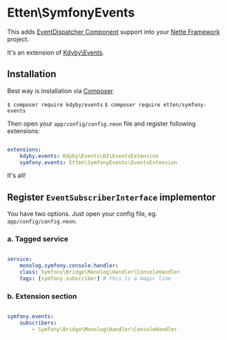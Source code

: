 # Etten\SymfonyEvents

This adds [EventDispatcher Component](http://symfony.com/doc/current/components/event_dispatcher/introduction.html)
support into your [Nette Framework](https://nette.org/) project.

It's an extension of [Kdyby\Events](https://github.com/Kdyby/Events).

## Installation

Best way is installation via [Composer](https://getcomposer.org/).

`$ composer require kdyby/events`
`$ composer require etten/symfony-events`

Then open your `app/config/config.neon` file and register following extensions:

```yaml

extensions:
	kdyby.events: Kdyby\Events\DI\EventsExtension
	symfony.events: Etten\SymfonyEvents\EventsExtension

```

It's all!

## Register `EventSubscriberInterface` implementor

You have two options.
Just open your config file, eg. `app/config/config.neon`.

### a. Tagged service

```yaml

service:
	monolog.symfony.console.handler:
	class: Symfony\Bridge\Monolog\Handler\ConsoleHandler
	tags: [symfony.subscriber] # this is a magic line

```

### b. Extension section

```yaml

symfony.events:
	subscribers:
		- Symfony\Bridge\Monolog\Handler\ConsoleHandler

```
